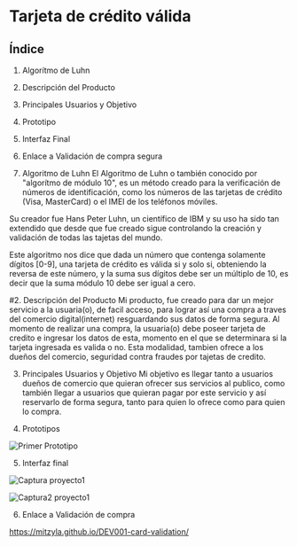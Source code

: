 # Tarjeta de crédito válida

## Índice

1. Algorítmo de Luhn
2. Descripción del Producto
3. Principales Usuarios y Objetivo
4. Prototipo
5. Interfaz Final
6. Enlace a Validación de compra segura


 1. Algoritmo de Luhn
El Algoritmo de Luhn o también conocido por "algorítmo de módulo 10", es un método creado para la verificación de números de identificación, como los números de las tarjetas de crédito (Visa, MasterCard) o el IMEI de los teléfonos móviles.

Su creador fue Hans Peter Luhn, un científico de IBM y su uso ha sido tan extendido que desde que fue creado sigue controlando la creación y validación de todas las tajetas del mundo.

Este algoritmo nos dice que dada un número que contenga solamente dígitos [0-9], una tarjeta de crédito es válida si y solo si, obteniendo la reversa de este número, y la suma sus dígitos debe ser un múltiplo de 10, es decir que la suma módulo 10 debe ser igual a cero.

#2. Descripción del Producto
Mi producto, fue creado para dar un mejor servicio a la usuaria(o), de facil acceso, para lograr así una compra a traves del comercio digital(internet) resguardando sus datos de forma segura. Al momento de realizar una compra, la usuaria(o) debe poseer tarjeta de credito e ingresar los datos de esta, momento en el que se determinara si la tarjeta ingresada es valida o no. Esta modalidad, tambien ofrece a los dueños del comercio, seguridad contra fraudes por tajetas de credito.

3. Principales Usuarios y Objetivo
Mi objetivo es llegar tanto a usuarios dueños de comercio que quieran ofrecer sus servicios al publico, como también llegar a usuarios que quieran pagar por este  servicio y así reservarlo de forma segura, tanto para quien lo ofrece como para quien lo compra.

4. Prototipos

![Primer Prototipo](https://user-images.githubusercontent.com/114257105/195681694-e05e570e-37cb-4d72-a9b6-171c2326a85d.jpeg)

5. Interfaz final

![Captura proyecto1](https://user-images.githubusercontent.com/114257105/196417918-d045dd74-426b-44ee-8db6-be3b769968f7.jpg)

![Captura2 proyecto1](https://user-images.githubusercontent.com/114257105/196417774-0d13142e-38a0-464f-92ad-9c392c7bd67a.jpg)

6. Enlace a Validación de compra

https://mitzyla.github.io/DEV001-card-validation/
